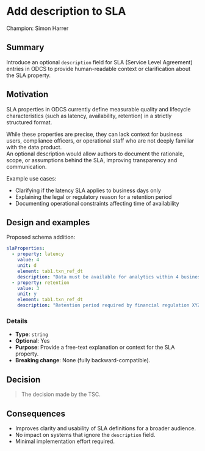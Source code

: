 # Add description to SLA

Champion: Simon Harrer

## Summary

Introduce an optional `description` field for SLA (Service Level Agreement) entries in ODCS to provide human-readable context or clarification about the SLA property.

## Motivation

SLA properties in ODCS currently define measurable quality and lifecycle characteristics (such as latency, availability, retention) in a strictly structured format.  

While these properties are precise, they can lack context for business users, compliance officers, or operational staff who are not deeply familiar with the data product.  
An optional description would allow authors to document the rationale, scope, or assumptions behind the SLA, improving transparency and communication.

Example use cases:
- Clarifying if the latency SLA applies to business days only
- Explaining the legal or regulatory reason for a retention period
- Documenting operational constraints affecting time of availability

## Design and examples

Proposed schema addition:

```yaml
slaProperties:
  - property: latency
    value: 4
    unit: d
    element: tab1.txn_ref_dt
    description: "Data must be available for analytics within 4 business days after transaction date."
  - property: retention
    value: 3
    unit: y
    element: tab1.txn_ref_dt
    description: "Retention period required by financial regulation XYZ."
```

### Details
- **Type**: `string`
- **Optional**: Yes  
- **Purpose**: Provide a free-text explanation or context for the SLA property.
- **Breaking change**: None (fully backward-compatible).

## Decision

> The decision made by the TSC.

## Consequences

- Improves clarity and usability of SLA definitions for a broader audience.
- No impact on systems that ignore the `description` field.
- Minimal implementation effort required.
